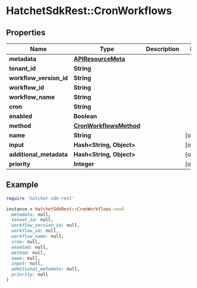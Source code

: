 # HatchetSdkRest::CronWorkflows

## Properties

| Name | Type | Description | Notes |
| ---- | ---- | ----------- | ----- |
| **metadata** | [**APIResourceMeta**](APIResourceMeta.md) |  |  |
| **tenant_id** | **String** |  |  |
| **workflow_version_id** | **String** |  |  |
| **workflow_id** | **String** |  |  |
| **workflow_name** | **String** |  |  |
| **cron** | **String** |  |  |
| **enabled** | **Boolean** |  |  |
| **method** | [**CronWorkflowsMethod**](CronWorkflowsMethod.md) |  |  |
| **name** | **String** |  | [optional] |
| **input** | **Hash&lt;String, Object&gt;** |  | [optional] |
| **additional_metadata** | **Hash&lt;String, Object&gt;** |  | [optional] |
| **priority** | **Integer** |  | [optional] |

## Example

```ruby
require 'hatchet-sdk-rest'

instance = HatchetSdkRest::CronWorkflows.new(
  metadata: null,
  tenant_id: null,
  workflow_version_id: null,
  workflow_id: null,
  workflow_name: null,
  cron: null,
  enabled: null,
  method: null,
  name: null,
  input: null,
  additional_metadata: null,
  priority: null
)
```

